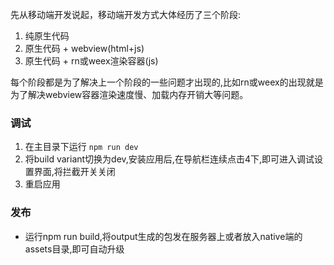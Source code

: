 先从移动端开发说起，移动端开发方式大体经历了三个阶段:
1. 纯原生代码
2. 原生代码 + webview(html+js)
3. 原生代码 + rn或weex渲染容器(js)

每个阶段都是为了解决上一个阶段的一些问题才出现的,比如rn或weex的出现就是为了解决webview容器渲染速度慢、加载内存开销大等问题。


### 调试
1. 在主目录下运行 `npm run dev`
2. 将build variant切换为dev,安装应用后,在导航栏连续点击4下,即可进入调试设置界面,将拦截开关关闭
3. 重启应用

### 发布
* 运行npm run build,将output生成的包发在服务器上或者放入native端的assets目录,即可自动升级

